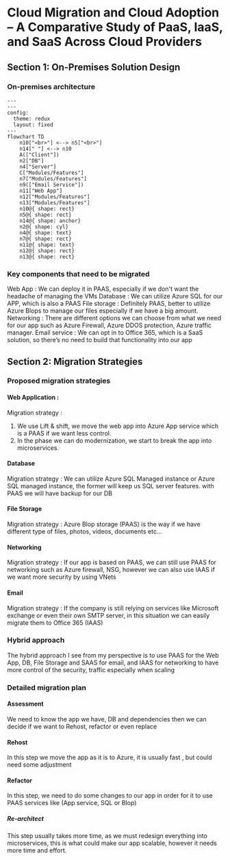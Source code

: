 # Cloud Migration and Cloud Adoption – A Comparative Study of PaaS, IaaS, and SaaS Across Cloud Providers

## Section 1: On-Premises Solution Design
### On-premises architecture
```mermaid
---
---
config:
  theme: redux
  layout: fixed
---
flowchart TD
    n10["<br>"] <--> n5["<br>"]
    n14[" "] <--> n10
    A(["Client"])
    n2["DB"]
    n4["Server"]
    C["Modules/Features"]
    n7["Modules/Features"]
    n9(["Email Service"])
    n11["Web App"]
    n12["Modules/Features"]
    n13["Modules/Features"]
    n10@{ shape: rect}
    n5@{ shape: rect}
    n14@{ shape: anchor}
    n2@{ shape: cyl}
    n4@{ shape: text}
    n7@{ shape: rect}
    n11@{ shape: text}
    n12@{ shape: rect}
    n13@{ shape: rect}
```

### Key components that need to be migrated
Web App : We can deploy it in PAAS, especially if we don't want the headache of managing the VMs
Database : We can utilize Azure SQL for our APP, which is also a PAAS
File storage : Definitely PAAS, better to utilize Azure Blops to manage our files especially if we have a big amount.
Networking : There are different options we can choose from what we need for our app such as Azure Firewall, Azure DDOS protection, Azure traffic manager.
Email service : We can opt in to Office 365, which is a SaaS solution, so there’s no need to build that functionality into our app

## Section 2: Migration Strategies
### Proposed migration strategies
#### Web Application : 
Migration strategy : 
1. We use Lift & shift, we move the web app into Azure App service which is a PAAS if we want less control.
2. In the phase we can do modernization, we start to break the app into microservices.
#### Database
Migration strategy : We can utilize Azure SQL Managed instance or Azure SQL managed instance, the former will keep us SQL server features. with PAAS we will have backup for our DB
#### File Storage
Migration strategy : Azure Blop storage (PAAS) is the way if we have different type of files, photos, videos, documents etc...
#### Networking
Migration strategy : If our app is based on PAAS, we can still use PAAS for networking such as Azure firewall, NSG, however we can also use IAAS if we want more security by using VNets
#### Email
Migration strategy : If the company is still relying on services like Microsoft exchange or even their own SMTP server, in this situation we can easily migrate them to Office 365 (IAAS)
### Hybrid approach
The hybrid approach I see from my perspective is to use PAAS for the Web App, DB, File Storage and SAAS for email, and IAAS for networking to have more control of the security, traffic especially when scaling
### Detailed migration plan
#### Assessment
We need to know the app we have, DB and dependencies then we can decide if we want to Rehost, refactor or even replace
#### Rehost
In this step we move the app as it is to Azure, it is usually fast , but could need some adjustment 
#### Refactor
In this step, we need to do some changes to our app in order for it to use PAAS services like (App service, SQL or Blop)
##### Re-architect
This step usually takes more time, as we must redesign everything into microservices, this is what could make our app scalable, however it needs more time and effort.